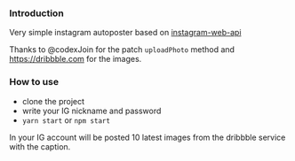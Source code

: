 ### Introduction

 <p>Very simple instagram autoposter based on <a href='https://github.com/jlobos/instagram-web-api'>instagram-web-api</a> </p>

Thanks to @codexJoin for the patch <code>uploadPhoto</code> method and https://dribbble.com for the images.

### How to use

- clone the project
- write your IG nickname and password
- `yarn start` or `npm start`

In your IG account will be posted 10 latest images from the dribbble service with the caption.
